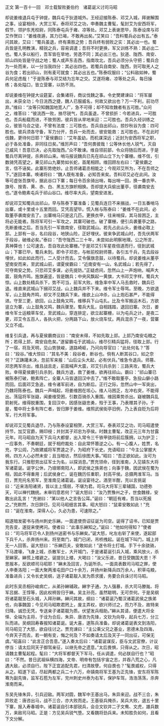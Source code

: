 正文 第一百十一回　邓士载智败姜伯约　诸葛诞义讨司马昭 

却说姜维退兵屯于钟提，魏兵屯于狄道城外。王经迎接陈泰、邓艾入城，拜谢解围之事，设宴相待，大赏三军。泰将邓艾之功，申奏魏主曹髦，髦封艾为安西将军，假节，领护东羌校尉，同陈泰屯兵于雍、凉等处。邓艾上表谢恩毕，陈泰设席与邓艾作贺曰：“姜维夜遁，其力已竭，不敢再出矣。”艾笑曰：“吾料蜀兵必出有五。”泰问其故，艾曰：“蜀兵虽退，终有乘胜之势；吾兵终有弱败之实：其必出一也。蜀兵皆是孔明教演，精锐之兵，容易调遣；吾将不时更换，军又训练不熟：其必出二也。蜀人多以船行，吾军皆在旱地，劳逸不同；其必出三也。狄道、陇西、南安、祁山四处皆是守战之地；蜀人或声东击西，指南攻北，吾兵必须分头守把；蜀兵合为一处而来，以一分当我四分：其必出四也。若蜀兵自南安、陇西，则可取羌人之谷为食；若出祁山，则有麦可就食：其必出五也。”陈泰叹服曰；“公料敌如神，蜀兵何足虑哉！”于是陈泰与邓艾结为忘年之交。艾遂将雍、凉等处之兵，每日操练；各处隘口，皆立营寨，以防不测。

却说姜维在钟提大设筵宴，会集诸将，商议伐魏之事。令史樊建谏曰：“将军屡出，未获全功；今日洮西之捷，魏人已服威名，何故又欲出也？万一不利，前功尽弃。”维曰：“汝等只知魏国地宽人广，急不可得；却不知攻魏者有五可胜。”众问之，维答曰：“彼洮西一败，挫尽锐气，吾兵虽退，不曾损折：今若进兵，一可胜也。吾兵船载而进，不致劳困，彼兵皆从旱地来迎：二可胜也。吾兵久经训练之众，彼皆乌合之徒，不曾有法度：三可胜也。吾兵自出祁山，掠抄秋谷为食：四可胜也。彼兵须各守备，军力分开，吾兵一处而去，彼安能救：五可胜也。不在此时伐魏，更待何日耶？”夏侯霸曰：“艾年虽幼，而机谋深远；近封为安西将军之职，必于各处准备，非同往日矣。”维厉声曰：“吾何畏彼哉！公等休长他人锐气，灭自己威风！吾意已决，必先取陇西。”众不敢谏。维自领前部，令众将随后而进，于是蜀兵尽离钟提，杀奔祁山来。哨马报说魏兵已先在祁山立下九个寨栅。维不信，引数骑凭高望之，果见祁山九寨势如长蛇，首尾相顾。维回顾左右曰：“夏侯霸之言，信不诬矣。此寨形势绝妙。止吾师诸葛丞相能之；今观邓艾所为，不在吾师之下。”遂回本寨。唤诸将曰：“魏人既有准备，必知吾来矣。吾料邓艾必在此间。汝等可虚张吾旗号，据此谷口下寨；每日令百余骑出哨，每出哨一回，换一番衣甲、旗号、按青、黄、赤、白、黑五方旗帜相换。吾却提大兵偷出董亭，径袭南安去也。”遂令鲍素屯兵于祁山谷口。维尽率大兵，望南安进发。

却说邓艾知蜀兵出祁山，早与陈泰下寨准备；见蜀兵连日不来搦战，一日五番哨马出寨，或十里或十五里而回。艾凭高望毕。慌入帐与陈泰曰：“姜维不在此间，必取董亭袭南安去了。出寨哨马只是这几匹。更换衣甲，往来哨探，其马皆困乏，主将必无能者。陈将军可引一军攻之，其寨可破也。破了寨栅，便引兵袭董亭之路，先断姜维之后。吾当先引一军救南安，径取武城山。若先占此山头，姜维必取上邽。上邽有一谷，名曰段谷，地狭山险，正好埋伏。彼来争武城山时，吾先伏两军于段谷，破维必矣。”泰曰：“吾守陇西二三十年，未尝如此明察地理。公之所言，真神算也！公可速去，吾自攻此处寨栅。”于是邓艾引军星夜倍道而行，径到武城山；下寨已毕，蜀兵未到。即令子邓忠，与帐前校尉师篡，各引五千兵，先去段谷埋伏，如此如此而行。二人受计而去。艾令偃旗息鼓，以待蜀兵。却说姜维从董亭望南安而来，至武城山前，谓夏侯霸曰：“近南安有一山，名武城山；若先得了，可夺南安之势。只恐邓艾多谋，必先提防。”正疑虑间，忽然山上一声炮响，喊声大震，鼓角齐鸣，旌旗遍竖，皆是魏兵；中央风飘起一黄旗，大书邓艾字样。蜀兵大惊。山上数处精兵杀下，势不可当，前军大败。维急率中军人马去救时，魏兵已退。维直来武城山下搦邓艾战，山上魏兵并不下来。维令军士辱骂。至晚，方欲退军，山上鼓角齐鸣，却又不见魏兵下来。维欲上山冲杀，山上炮石甚严，不能得进。守至三更，欲回，山上鼓角又鸣，维移兵下山屯扎。比及令军搬运木石，方欲竖立为寨，山上鼓角又鸣，魏兵骤至。蜀兵大乱，自相践踏，退回旧寨。次日，姜维令军士运粮草车仗，至武城山，穿连排定，欲立起寨栅，以为屯兵之计。是夜二更，邓艾令五百人，各执火把，分两路下山，放火烧车仗。两兵混杀了一夜，营寨又立不成。

维复引兵退，再与夏侯霸商议曰：“南安未得，不如先取上邽。上邽乃南安屯粮之所；若得上邽，南安自危矣。”遂留霸屯于武城山，维尽引精兵猛将，径取上邽。行了一宿，将及天明，见山势狭峻，道路崎岖，乃问向导官曰：“此处何名？”答曰：“段谷。”维大惊曰：“其名不美：段谷者，断谷也。倘有人断其谷口，如之奈何？”正踌躇未决，忽前军来报：“山后尘头大起，必有伏兵。”维急令退兵。师篡、邓忠两军杀出，维且战且走，前面喊声大震，邓艾引兵杀到：三路夹攻，蜀兵大败。幸得夏侯霸引兵杀到，魏兵方退，救了姜维，欲再往祁山。霸曰：“祁山寨已被陈泰打破，鲍素阵亡，全寨人马皆退回汉中去了。”维不敢取董亭，急投山僻小路而回。后面邓艾急追，维令诸军前进，自为断后。正行之际，忽然山中一军突出，乃魏将陈泰也。魏兵一声喊起，将姜维困在垓心。维人马困乏，左冲右突，不能得出。荡寇将军张嶷，闻姜维受困，引数百骑杀入重围。维因乘势杀出。嶷被魏兵乱箭射死。维得脱重围，复回汉中，因感张嶷忠勇，殁于王事，乃表赠其子孙。于是，蜀中将士多有阵亡者，皆归罪于姜维。维照武侯街亭旧例，乃上表自贬为后将军，行大将军事。

却说邓艾见蜀兵退尽，乃与陈泰设宴相贺，大赏三军。泰表邓艾之功，司马昭遣使持节，加艾官爵，赐印绶；并封其子邓忠为亭侯。时魏主曹髦，改正元三年为甘露元年。司马昭自为天下兵马大都督，出入常令三千铁甲骁将前后簇拥，以为护卫；一应事务，不奏朝廷，就于相府裁处：自此常怀篡逆之心。有一心腹人，姓贾，名充，字公闾，乃故建威将军贾逵之子，为昭府下长史。充语昭曰：“今主公掌握大柄，四方人心必然未安；且当暗访，然后徐图大事。”昭曰：“吾正欲如此。汝可为我东行。只推慰劳出征军士为名，以探消息。”贾充领命，径到淮南，入见镇东大将军诸葛诞。诞字公休，乃琅琊南阳人，即武侯之族弟也；向事于魏，因武侯在蜀为相，因此不得重用；后武侯身亡，诞在魏历任重职，封高平侯。总摄两淮军马。当日，贾充托名劳军，至淮南见诸葛诞。诞设宴待之。酒至半酣，充以言挑诞曰：“近来洛阳诸贤，皆以主上懦弱，不堪为君。司马大将军三辈辅国，功德弥天，可以禅代魏统。未审钧意若何？”诞大怒曰：“汝乃贾豫州之子，世食魏禄，安敢出此乱言！”充谢曰：“某以他人之言告公耳。”诞曰：“朝廷有难，吾当以死报之。”充默然，次日辞归，见司马昭细言其事。昭大怒曰：“鼠辈安敢如此！”充曰：“诞在淮南，深得人心，久必为患，可速除之。”

昭遂暗发密书与扬州刺史乐綝。一面遣使赍诏征诞为司空。诞得了诏书，已知是贾充告变，遂捉来使拷问。使者曰：“此事乐綝知之。”诞曰：“他如何得知？”使者曰：“司马将军已令人到扬州送密书与乐綝矣。”诞大怒，叱左右斩了来使，遂起部下兵千人，杀奔扬州来。将至南门，城门已闭，吊桥拽起。诞在城下叫门，城上并无一人回答。诞大怒曰：“乐綝匹夫，安敢如此！”遂令将士打城。手下十余骁骑，下马渡壕，飞身上城，杀散军士，大开城门，于是诸葛诞引兵入城，乘风放火，杀至綝家。綝慌上楼避之。诞提剑上楼，大喝曰：“汝父乐进，昔日受魏国大恩！不思报本，反欲顺司马昭耶！”綝未及回言，为诞所杀。一面具表数司马昭之罪，使人申奏洛阳；一面大聚两淮屯田户口十余万，并扬州新降兵四万余人，积草屯粮，准备进兵；又令长史吴纲，送子诸葛靓入吴为质求援，务要合兵诛讨司马昭。

此时东吴丞相孙峻病亡，从弟孙綝辅政。綝字子通，为人强暴，杀大司马滕胤、将军吕据、王惇等，因此权柄皆归于綝。吴主孙亮，虽然聪明，无可奈何。于是吴纲将诸葛靓至石头城，入拜孙綝。綝问其故，纲曰：“诸葛诞乃蜀汉诸葛武侯之族弟也，向事魏国；今见司马昭欺君罔上，废主弄权，欲兴师讨之，而力不及，故特来归降。诚恐无凭，专送亲子诸葛靓为质。伏望发兵相助。”綝从其请，便遣大将全怿、全端为主将，于诠为合后，朱异、唐咨为先锋，文钦为向导，起兵七万，分三队而进。吴纲回寿春报知诸葛诞。诞大喜，遂陈兵准备。却说诸葛诞表文到洛阳，司马昭见了大怒，欲自往讨之。贾充谏曰：“主公乘父兄之基业，恩德未及四海，今弃天子而去，若一朝有变，悔之何及？不如奏请太后及天子一同出征，可保无虞。”昭喜曰：“此言正合吾意。”遂入奏太后曰：“诸葛诞谋反，臣与文武官僚，计议停当：请太后同天子御驾亲征，以继先帝之遗意。”太后畏惧，只得从之。次日，昭请魏主曹髦起程。髦曰：“大将军都督天下军马，任从调遣，何必朕自行也？”昭曰：“不然。昔日武祖纵横四海，文帝、明帝有包括宇宙之志，并吞八荒之心，凡遇大敌，必须自行。陛下正宜追配先君，扫清故孽。何自畏也？”髦畏威权，只得从之。昭遂下诏，尽起两都之兵二十六万，命镇南将军王基为正先锋，安东将军陈骞为副先锋，监军石苞为左军，兖州刺史州泰为右军，保护车驾，浩浩荡荡，杀奔淮南而来。

东吴先锋朱异，引兵迎敌。两军对圆，魏军中王基出马，朱异来迎。战不三合，朱异败走：唐咨出马，战不三合，亦大败而走。王基驱兵掩杀，吴兵大败，退五十里下寨，报入寿春城中。诸葛诞自引本部锐兵，会合文钦并二子文鸯、文虎，雄兵数万，来敌司马昭。正是：方见吴兵锐气堕。又看魏将劲兵来。未知胜负如何，且看下文分解。

